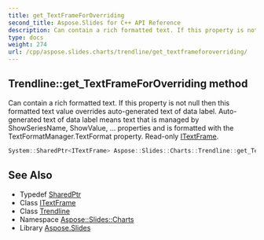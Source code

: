```yaml
---
title: get_TextFrameForOverriding
second_title: Aspose.Slides for C++ API Reference
description: Can contain a rich formatted text. If this property is not null then this formatted text value overrides auto-generated text of data label. Auto-generated text of data label means text that is managed by ShowSeriesName, ShowValue, ... properties and is formatted with the TextFormatManager.TextFormat property. Read-only ITextFrame.
type: docs
weight: 274
url: /cpp/aspose.slides.charts/trendline/get_textframeforoverriding/
---
```

## Trendline::get_TextFrameForOverriding method


Can contain a rich formatted text. If this property is not null then this formatted text value overrides auto-generated text of data label. Auto-generated text of data label means text that is managed by ShowSeriesName, ShowValue, ... properties and is formatted with the TextFormatManager.TextFormat property. Read-only [ITextFrame](../../../aspose.slides/itextframe/).

```cpp
System::SharedPtr<ITextFrame> Aspose::Slides::Charts::Trendline::get_TextFrameForOverriding() override
```

## See Also

* Typedef [SharedPtr](../../../system/sharedptr/)
* Class [ITextFrame](../../../aspose.slides/itextframe/)
* Class [Trendline](../)
* Namespace [Aspose::Slides::Charts](../../)
* Library [Aspose.Slides](../../../)
